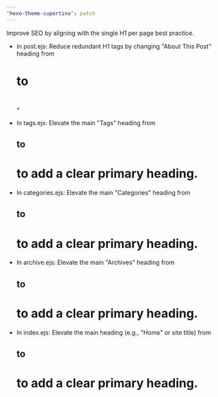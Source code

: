 ```yaml
---
'hexo-theme-cupertino': patch
---
```


Improve SEO by aligning with the single H1 per page best practice.

- In post.ejs: Reduce redundant H1 tags by changing "About This Post" heading from <h1> to <h2>.
- In tags.ejs: Elevate the main "Tags" heading from <h2> to <h1> to add a clear primary heading.
- In categories.ejs: Elevate the main "Categories" heading from <h2> to <h1> to add a clear primary heading.
- In archive.ejs: Elevate the main "Archives" heading from <h2> to <h1> to add a clear primary heading.
- In index.ejs: Elevate the main heading (e.g., "Home" or site title) from <h2> to <h1> to add a clear primary heading.